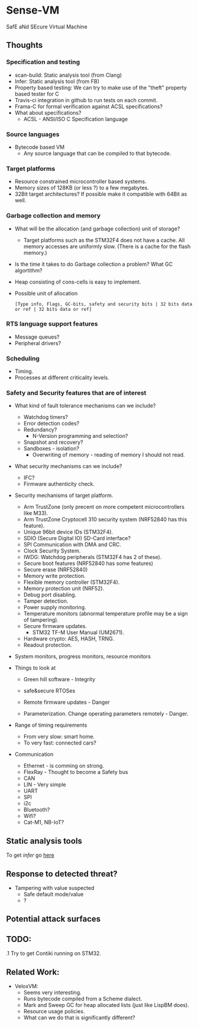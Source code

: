 # Sense-VM

SafE aNd SEcure Virtual Machine

## Thoughts

### Specification and testing
- scan-build: Static analysis tool (from Clang)
- Infer: Static analysis tool (from FB)
- Property based testing: We can try to make use of the "theft" property based tester for C
- Travis-ci integration in github to run tests on each commit.
- Frama-C for formal verification against ACSL specifications?
- What about specifications?
  - ACSL - ANSI/ISO C Specification language

### Source languages

- Bytecode based VM
  - Any source language that can be compiled to that bytecode.

### Target platforms

- Resource constrained microcontroller based systems.
- Memory sizes of 128KB (or less ?) to a few megabytes.
- 32Bit target architectures? If possible make it compatible with 64Bit as well.

### Garbage collection and memory

- What will be the allocation (and garbage collection) unit of storage?
  - Target platforms such as the STM32F4 does not have a cache. All memory accesses are uniformly slow. (There is a cache for the flash memory.)

- Is the time it takes to do Garbage collection a problem? What GC algortithm?

- Heap consisting of cons-cells is easy to implement.

- Possible unit of allocation
  ```
  [Type info, Flags, GC-bits, safety and security bits | 32 bits data or ref | 32 bits data or ref]
  ```

### RTS language support features

- Message queues?
- Peripheral drivers?

### Scheduling

- Timing.
- Processes at different criticality levels. 

### Safety and Security features that are of interest

- What kind of fault tolerance mechanisms can we include?
  - Watchdog timers?
  - Error detection codes?
  - Redundancy?
    - N-Version programming and selection?
  - Snapshot and recovery?
  - Sandboxes - isolation?
    - Overwriting of memory - reading of memory I should not read.
- What security mechanisms can we include?
  - IFC?
  - Firmware authenticity check.
- Security mechanisms of target platform.
  - Arm TrustZone (only precent on more competent microcontrollers like M33).
  - Arm TrustZone Cryptocell 310 security system (NRF52840 has this feature).
  - Unique 96bit device IDs (STM32F4).
  - SDIO (Secure Digital IO) SD-Card interface?
  - SPI Communication with DMA and CRC.
  - Clock Security System.
  - IWDG: Watchdog peripherals (STM32F4 has 2 of these).
  - Secure boot features (NRF52840 has some features)
  - Secure erase (NRF52840)
  - Memory write protection.
  - Flexible memory controller (STM32F4).
  - Memory protection unit (NRF52).
  - Debug port disabling.
  - Tamper detection.
  - Power supply monitoring.
  - Temperature monitors (abnormal temperature profile may be a sign of tampering).
  - Secure firmware updates.
    - STM32 TF-M User Manual (UM2671).
  - Hardware crypto: AES, HASH, TRNG.
  - Readout protection.
  
- System monitors, progress monitors, resource monitors

- Things to look at
  - Green hill software - Integrity
  - safe&secure RTOSes

  - Remote firmware updates - Danger
  - Parameterization. Change operating parameters remotely - Danger.

- Range of timing requirements
  - From very slow: smart home.
  - To very fast: connected cars?

- Communication
  - Ethernet - is comming on strong. 
  - FlexRay  - Thought to become a Safety bus 
  - CAN
  - LIN  - Very simple
  - UART
  - SPI
  - i2c
  - Bluetooth?
  - Wifi?
  - Cat-M1, NB-IoT?


## Static analysis tools

To get *infer* go [here](https://github.com/facebook/infer/releases/tag/v0.17.0)

## Response to detected threat?

- Tampering with value suspected
  - Safe default mode/value
  - ?

## Potential attack surfaces



## TODO:

.1 Try to get Contiki running on STM32.



## Related Work:

- VeloxVM:
  - Seems very interesting.
  - Runs bytecode compiled from a Scheme dialect.
  - Mark and Sweep GC for heap allocated lists (just like LispBM does).
  - Resource usage policies.
  - What can we do that is significantly different?
